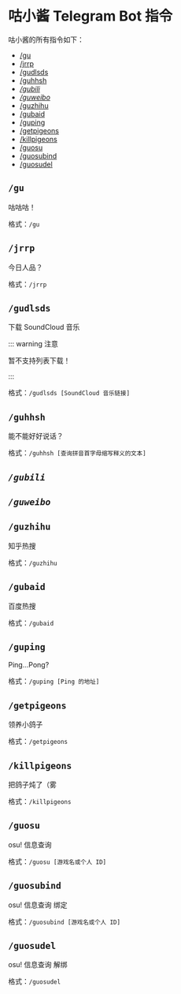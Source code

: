 # 咕小酱 Telegram Bot 指令

咕小酱的所有指令如下：

- [/gu](#gu)
- [/jrrp](#jrrp)
- [/gudlsds](#gudlsds)
- [/guhhsh](#guhhsh)
- *[/gubili](#gubili)*
- *[/guweibo](#guweibo)*
- [/guzhihu](#guzhihu)
- [/gubaid](#gubaid)
- [/guping](#guping)
- [/getpigeons](#getpigeons)
- [/killpigeons](#killpigeons)
- [/guosu](#guosu)
- [/guosubind](#guosubind)
- [/guosudel](#guosudel)

## `/gu`

咕咕咕！

格式：`/gu`

## `/jrrp`

今日人品？

格式：`/jrrp`

## `/gudlsds`

下载 SoundCloud 音乐

::: warning 注意

暂不支持列表下载！

:::

格式：`/gudlsds [SoundCloud 音乐链接]`

## `/guhhsh`

能不能好好说话？

格式：`/guhhsh [查询拼音首字母缩写释义的文本]`

## *`/gubili`*

## *`/guweibo`*

## `/guzhihu`

知乎热搜

格式：`/guzhihu`

## `/gubaid`

百度热搜

格式：`/gubaid`

## `/guping`

Ping...Pong?

格式：`/guping [Ping 的地址]`

## `/getpigeons`

领养小鸽子

格式：`/getpigeons`

## `/killpigeons`

把鸽子炖了（雾

格式：`/killpigeons`

## `/guosu`

osu! 信息查询

格式：`/guosu [游戏名或个人 ID]`

## `/guosubind`

osu! 信息查询 绑定

格式：`/guosubind [游戏名或个人 ID]`

## `/guosudel`

osu! 信息查询 解绑

格式：`/guosudel`
